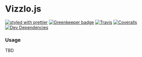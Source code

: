 # Vizzlo.js

[![styled with prettier](https://img.shields.io/badge/styled_with-prettier-ff69b4.svg)](https://github.com/prettier/prettier)
[![Greenkeeper badge](https://badges.greenkeeper.io/vizzlo/vizzlo.js.svg)](https://greenkeeper.io/)
[![Travis](https://img.shields.io/travis/vizzlo/vizzlo.js.svg)](https://travis-ci.org/vizzlo/vizzlo.js)
[![Coveralls](https://img.shields.io/coveralls/vizzlo/vizzlo.js.svg)](https://coveralls.io/github/vizzlo/vizzlo.js)
[![Dev Dependencies](https://david-dm.org/vizzlo/vizzlo.js/dev-status.svg)](https://david-dm.org/vizzlo/vizzlo.js?type=dev)

### Usage

TBD